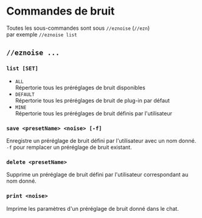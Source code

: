# Commandes de bruit

Toutes les sous-commandes sont sous `//eznoise`  (`//ezn`) \
par exemple `//eznoise list`

## `//eznoise ...`

### `list [SET]`

* `ALL`\
 Répertorie tous les préréglages de bruit disponibles
* `DEFAULT`\
 Répertorie tous les préréglages de bruit de plug-in par défaut
* `MINE`\
 Répertorie tous les préréglages de bruit définis par l'utilisateur

### `save <presetName> <noise> [-f]`

Enregistre un préréglage de bruit défini par l'utilisateur avec un nom donné.\
`-f` pour remplacer un préréglage de bruit existant.

### `delete <presetName>`

Supprime un préréglage de bruit défini par l'utilisateur correspondant au nom donné.

### `print <noise>`

Imprime les paramètres d'un préréglage de bruit donné dans le chat.
